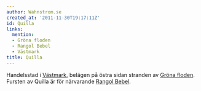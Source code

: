 ```yaml
---
author: Wahnstrom.se
created_at: '2011-11-30T19:17:11Z'
id: Quilla
links:
  mention:
  - Gröna floden
  - Rangol Bebel
  - Västmark
title: Quilla
---
```


Handelsstad i [Västmark], belägen på östra sidan stranden av [Gröna floden]. Fursten av Quilla är
för närvarande [Rangol Bebel].

  [Västmark]: Västmark
  [Gröna floden]: Gröna_floden
  [Rangol Bebel]: Rangol_Bebel